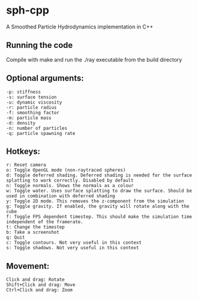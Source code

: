 # sph-cpp
A Smoothed Particle Hydrodynamics implementation in C++

## Running the code
Compile with make and run the ./ray executable from the build directory

## Optional arguments:
    -p: stiffness
    -s: surface tension
    -u: dynamic viscosity
    -r: particle radius
    -f: smoothing factor
    -m: particle mass
    -d: density
    -n: number of particles
    -q: particle spawning rate

## Hotkeys:
    r: Reset camera
    o: Toggle OpenGL mode (non-raytraced spheres)
    d: Toggle deferred shading. Deferred shading is needed for the surface splatting to work correctly. Disabled by default
    n: Toggle normals. Shows the normals as a colour
    w: Toggle water. Uses surface splatting to draw the surface. Should be used in combination with deferred shading
    y: Toggle 2D mode. This removes the z-component from the simulation
    g: Toggle gravity. If enabled, the gravity will rotate along with the cube
    f: Toggle FPS dependent timestep. This should make the simulation time independent of the framerate.
    t: Change the timestep
    b: Take a screenshot
    q: Quit
    c: Toggle contours. Not very useful in this context
    s: Toggle shadows. Not very useful in this context

## Movement:
    Click and drag: Rotate
    Shift+Click and drag: Move
    Ctrl+Click and drag: Zoom
